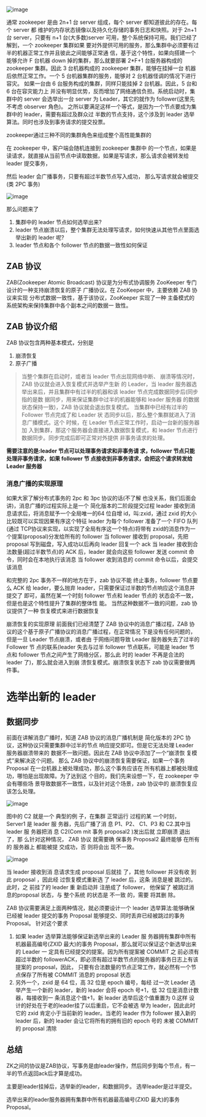 
![image](http://java-run-blog.oss-cn-zhangjiakou.aliyuncs.com/file/22f4f1e71ed34c32bee2c048e0554fc6)

通常 zookeeper 是由 2n+1 台 server 组成，每个 server 都知道彼此的存在。每个 server 都 维护的内存状态镜像以及持久化存储的事务日志和快照。对于 2n+1 台 server，只要有 n+1 台(大多数)server 可用，整个系统保持可用。我们已经了解到，一个 zookeeper 集群如果 要对外提供可用的服务，那么集群中必须要有过半的机器正常工作并且彼此之间能够正常通 信，基于这个特性，如果向搭建一个能够允许 F 台机器 down 掉的集群，那么就要部署 2*F+1 台服务器构成的 zookeeper 集群。因此 3 台机器构成的 zookeeper 集群，能够在挂掉一台 机器后依然正常工作。一个 5 台机器集群的服务，能够对 2 台机器怪调的情况下进行容灾。 如果一台由 6 台服务构成的集群，同样只能挂掉 2 台机器。因此，5 台和 6 台在容灾能力上 并没有明显优势，反而增加了网络通信负担。系统启动时，集群中的 server 会选举出一台 server 为 Leader，其它的就作为 follower(这里先不考虑 observer 角色)。 之所以要满足这样一个等式，是因为一个节点要成为集群中的 leader，需要有超过及群众过 半数的节点支持，这个涉及到 leader 选举算法。同时也涉及到事务请求的提交投票。


zookeeper通过三种不同的集群角色来组成整个高性能集群的

在 zookeeper 中，客户端会随机连接到 zookeeper 集群中 的一个节点，如果是读请求，就直接从当前节点中读取数据，如果是写请求，那么请求会被转发给 leader 提交事务，

然后 leader 会广播事务，只要有超过半数节点写入成功， 那么写请求就会被提交(类 2PC 事务)

![image](http://java-run-blog.oss-cn-zhangjiakou.aliyuncs.com/file/c8886e82b65e4de09f953888928632c6)


那么问题来了
1. 集群中的 leader 节点如何选举出来?
2. leader 节点崩溃以后，整个集群无法处理写请求，如何快速从其他节点里面选举出新的 leader 呢?
3. leader 节点和各个 follower 节点的数据一致性如何保证

## ZAB 协议

ZAB(Zookeeper Atomic Broadcast) 协议是为分布式协调服务 ZooKeeper 专门设计的一种支持崩溃恢复的原子 广播协议。在 ZooKeeper 中，主要依赖 ZAB 协议来实现 分布式数据一致性，基于该协议，ZooKeeper 实现了一种 主备模式的系统架构来保持集群中各个副本之间的数据一 致性。

## ZAB 协议介绍
ZAB 协议包含两种基本模式，分别是
1. 崩溃恢复
2. 原子广播
>当整个集群在启动时，或者当 leader 节点出现网络中断、 崩溃等情况时，ZAB 协议就会进入恢复模式并选举产生新 的 Leader，当 leader 服务器选举出来后，并且集群中有过半的机器和该 leader 节点完成数据同步后(同步指的是数 据同步，用来保证集群中过半的机器能够和 leader 服务器 的数据状态保持一致)，ZAB 协议就会退出恢复模式。 当集群中已经有过半的 Follower 节点完成了和 Leader 状 态同步以后，那么整个集群就进入了消息广播模式。这个 时候，在 Leader 节点正常工作时，启动一台新的服务器加 入到集群，那这个服务器会直接进入数据恢复模式，和
leader 节点进行数据同步。同步完成后即可正常对外提供 非事务请求的处理。

**需要注意的是:leader 节点可以处理事务请求和非事务请 求，follower 节点只能处理非事务请求，如果 follower 节 点接收到非事务请求，会把这个请求转发给 Leader 服务器**

### 消息广播的实现原理

如果大家了解分布式事务的 2pc 和 3pc 协议的话(不了解 也没关系，我们后面会讲)，消息广播的过程实际上是一个 简化版本的二阶段提交过程
leader 接收到消息请求后，将消息赋予一个全局唯一的64 位自增 id，叫:zxid，通过 zxid 的大小比较既可以实现因果有序这个特征
leader 为每个 follower 准备了一个 FIFO 队列(通过 TCP协议来实现，以实现了全局有序这一个特点)将带有 zxid的消息作为一个提案(proposal)分发给所有的 follower
当 follower 接收到 proposal，先把 proposal 写到磁盘，写入成功以后再向 leader 回复一个 ack
当 leader 接收到合法数量(超过半数节点)的 ACK 后，leader 就会向这些 follower 发送 commit 命令，同时会在本地执行该消息
当 follower 收到消息的 commit 命令以后，会提交该消息

和完整的 2pc 事务不一样的地方在于，zab 协议不能 终止事务，follower 节点要么 ACK 给 leader，要么抛弃 leader，只需要保证过半数的节点响应这个消息并提交了 即可，虽然在某一个时刻 follower 节点和 leader 节点的 状态会不一致，但是也是这个特性提升了集群的整体性 能。 当然这种数据不一致的问题，zab 协议提供了一种 恢复模式来进行数据恢复

崩溃恢复的实现原理
前面我们已经清楚了 ZAB 协议中的消息广播过程，ZAB 协 议的这个基于原子广播协议的消息广播过程，在正常情况 下是没有任何问题的，但是一旦 Leader 节点崩溃，或者由 于网络问题导致 Leader 服务器失去了过半的 Follower 节 点的联系(leader 失去与过半 follower 节点联系，可能是 leader 节点和 follower 节点之间产生了网络分区，那么此 时的 leader 不再是合法的 leader 了)，那么就会进入到崩 溃恢复模式。崩溃恢复状态下 zab 协议需要做两件事。

# 选举出新的 leader
## 数据同步
前面在讲解消息广播时，知道 ZAB 协议的消息广播机制是 简化版本的 2PC 协议，这种协议只需要集群中过半的节点 响应提交即可。但是它无法处理 Leader 服务器崩溃带来的 数据不一致问题。因此在 ZAB 协议中添加了一个“崩溃恢 复模式”来解决这个问题。
那么 ZAB 协议中的崩溃恢复需要保证，如果一个事务 Proposal 在一台机器上被处理成功，那么这个事务应该在 所有机器上都被处理成功，哪怕是出现故障。为了达到这 个目的，我们先来设想一下，在 zookeeper 中会有哪些场 景导致数据不一致性，以及针对这个场景，zab 协议中的 崩溃恢复应该怎么处理。    

![image](http://java-run-blog.oss-cn-zhangjiakou.aliyuncs.com/file/df746477822345e0a77da6f73239bebd)


图中的 C2 就是一个 典型的例 子，在集群 正常运行 过程的某 一个时刻， Server1 是 leader 服 务器，先后广播了消 息 P1、P2、 C1、P3 和 C2.其中当 leader 服 务器把消 息 C2(Com mit 事务 proposal2 )发出后就 立即崩溃 退出了，那 么针对这种情况， ZAB 协议 就需要确 保事务 Proposal2 最终能够 在所有的 服务器上 都能被提 交成功，否 则将会出 现不一致。

![image](http://java-run-blog.oss-cn-zhangjiakou.aliyuncs.com/file/e7163f8e69cc4abd884379f73d592dc1)

当 leader 接收到消 息请求生成 proposal 后就挂 了，其他 follower 并没有收 到此 proposal ，因此经 过恢复模式重新选 了 leader 后，这条 消息是被 跳过的。 此时，之 前挂了的 leader 重 新启动并 注册成了 follower， 他保留了 被跳过消 息的proposal 状态，与 整个系统 的状态是 不一致 的，需要 将其删 除。


ZAB 协议需要满足上面两种情况，就必须要设计一个 leader 选举算法:能够确保已经被 leader 提交的事务 Proposal 能够提交、同时丢弃已经被跳过的事务 Proposal。 针对这个要求

1. 如果 leader 选举算法能够保证新选举出来的 Leader 服 务器拥有集群中所有机器最高编号(ZXID 最大)的事务 Proposal，那么就可以保证这个新选举出来的 Leader 一 定具有已经提交的提案。因为所有提案被 COMMIT 之 前必须有超过半数的 followerACK，即必须有超过半数节点的服务器的事务日志上有该提案的 proposal，因此， 只要有合法数量的节点正常工作，就必然有一个节点保存了所有被 COMMIT 消息的 proposal 状态
2. 另外一个，zxid 是 64 位，高 32 位是 epoch 编号，每经 过一次 Leader 选举产生一个新的 leader，新的 leader 会将 epoch 号+1，低 32 位是消息计数器，每接收到一 条消息这个值+1，新 leader 选举后这个值重置为 0.这样 设计的好处在于老的leader挂了以后重启，它不会被选 举为 leader，因此此时它的 zxid 肯定小于当前新的 leader。当老的 leader 作为 follower 接入新的 leader 后，新的 leader 会让它将所有的拥有旧的 epoch 号的 未被 COMMIT 的 proposal 清除




## 总结

ZK之间的协议是ZAB协议，写事务是由leader操作，然后同步到每个节点，有一半的节点返回ack后才算是成功。

主要是leader挂掉后，选举新的leader，和数据同步。
选举leader是过半提交。

选举出来的leader服务器拥有集群中所有机器最高编号(ZXID 最大)的事务 Proposal。
